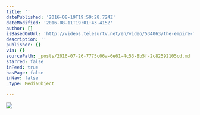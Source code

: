 ```yaml
---
title: ''
datePublished: '2016-08-19T19:59:28.724Z'
dateModified: '2016-08-11T19:01:43.415Z'
author: []
isBasedOnUrl: 'http://videos.telesurtv.net/en/video/534063/the-empire-files-534063'
description: ''
publisher: {}
via: {}
sourcePath: _posts/2016-07-26-7775c06a-6e61-4c53-8b5f-2c82592105cd.md
starred: false
inFeed: true
hasPage: false
inNav: false
_type: MediaObject

---
```

<article style=""><img src="http://www.telesurtv.net/export/sites/telesur/arte/btn-subir.jpg_1825725165.jpg" /></article>